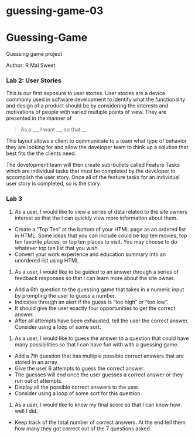 # guessing-game-03
# Guessing-Game
Guessing game project

Author: R Mal Sweet

### Lab 2: User Stories
This is our first exposure to user stories. User stories are a device commonly used in software development to identify what the functionality and design of a product should be by considering the interests and motivations of people with varied multiple points of view. They are presented in the manner of

>As a __, I want __, so that __

This layout allows a client to communicate to a team what type of behavior they are looking for and allow the developer team to think up a solution that best fits the the clients need.

The development team will then create sub-bullets called Feature Tasks which are individual tasks that must be completed by the developer to accomplish the user story. Once all of the feature tasks for an individual user story is completed, so is the story.

### Lab 3

1. As a user, I would like to view a series of data related to the site owners interest so that the I can quickly view more information about them.
  * Create a “Top Ten” at the bottom of your HTML page as an ordered list in HTML. Some ideas that you can include could be top ten movies, top ten favorite places, or top ten places to visit. You may choose to do whatever top ten list that you wish.
  * Convert your work experience and education summary into an unordered list using HTML
1. As a user, I would like to be guided to an answer through a series of feedback responses so that I can learn more about the site owner.
  * Add a 6th question to the guessing game that takes in a numeric input by prompting the user to guess a number.
  * Indicates through an alert if the guess is “too high” or “too low”.
  * It should give the user exactly four opportunities to get the correct answer.
  * After all attempts have been exhausted, tell the user the correct answer. Consider using a loop of some sort.
1. As a user, I would like to guess the answer to a question that could have many possibilities so that I can have fun with with a guessing game.
  * Add a 7th question that has multiple possible correct answers that are stored in an array.
  * Give the user 6 attempts to guess the correct answer.
  * The guesses will end once the user guesses a correct answer or they run out of attempts.
  * Display all the possible correct answers to the user.
  * Consider using a loop of some sort for this question.
1. As a user, I would like to know my final score so that I can know how well I did.
  * Keep track of the total number of correct answers. At the end tell them how many they got correct out of the 7 questions asked.